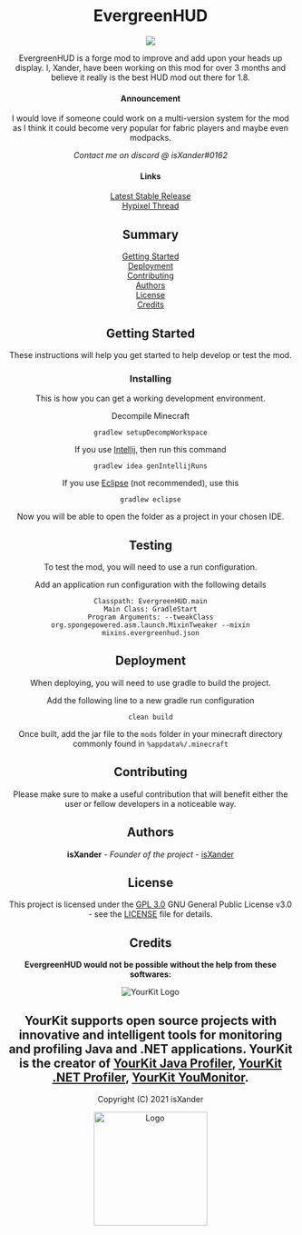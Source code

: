 <!--suppress HtmlDeprecatedAttribute -->
<div align="center">

# EvergreenHUD

[![](https://jitpack.io/v/uk.co.isXander/EvergreenHUD.svg)](https://jitpack.io/#uk.co.isXander/EvergreenHUD)

EvergreenHUD is a forge mod to improve and add upon your heads up display.
I, Xander, have been working on this mod for over 3 months and believe it really
is the best HUD mod out there for 1.8.

#### Announcement
I would love if someone could work on a multi-version system for the mod as I
think it could become very popular for fabric players and maybe even modpacks.

*Contact me on discord @ isXander#0162*

#### Links
[Latest Stable Release](https://github.com/Evergreen-Client/EvergreenHUD/releases/latest)  
[Hypixel Thread](https://hypixel.net/threads/v2-beta-out-now-evergreenhud-1-3-1.3787277/)  

## Summary

[Getting Started](#getting-started)  
[Deployment](#deployment)  
[Contributing](#contributing)  
[Authors](#authors)  
[License](#license)  
[Credits](#credits)  

## Getting Started

These instructions will help you get started to help develop
or test the mod.

### Installing

This is how you can get a working development environment.

Decompile Minecraft

    gradlew setupDecompWorkspace

If you use [Intellij](https://www.jetbrains.com/idea/), then run this command

    gradlew idea genIntellijRuns

If you use [Eclipse](https://www.eclipse.org/) (not recommended), use this

    gradlew eclipse

Now you will be able to open the folder as a project in your chosen IDE.

## Testing

To test the mod, you will need to use a run configuration.

Add an application run configuration with the following details

    Classpath: EvergreenHUD.main
    Main Class: GradleStart
    Program Arguments: --tweakClass org.spongepowered.asm.launch.MixinTweaker --mixin mixins.evergreenhud.json

## Deployment

When deploying, you will need to use gradle to build the project.

Add the following line to a new gradle run configuration

    clean build

Once built, add the jar file to the `mods` folder in your minecraft directory commonly found in `%appdata%/.minecraft`

## Contributing

Please make sure to make a useful contribution that will benefit either the user or fellow developers in a noticeable way.

## Authors

**isXander** - *Founder of the project* -
  [isXander](https://github.com/isXander)  

## License

This project is licensed under the [GPL 3.0](LICENSE)
GNU General Public License v3.0 - see the [LICENSE](LICENSE) file for
details.

## Credits

**EvergreenHUD would not be possible without the help from these softwares:**

![YourKit Logo](https://www.yourkit.com/images/yklogo.png) 

YourKit supports open source projects with innovative and intelligent tools
for monitoring and profiling Java and .NET applications.
YourKit is the creator of 
[YourKit Java Profiler](https://www.yourkit.com/java/profiler/),
[YourKit .NET Profiler](https://www.yourkit.com/.net/profiler/),
[YourKit YouMonitor](https://www.yourkit.com/youmonitor).
---
Copyright (C) 2021 isXander

<a href="https://www.isxander.co.uk">
  <img src="https://static.isxander.co.uk/logos/evergreenhud/v1/icon-transparent.png" alt="Logo" width="200">
</a>
</div>